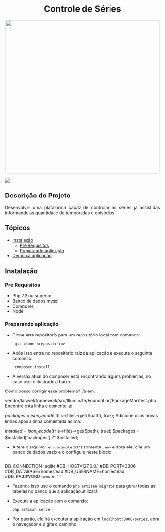 <h1 align="center"> Controle de Séries</h1>

<p align="center"><img src="https://laravelnews.imgix.net/images/jetstream.png?ixlib=php-3.3.0" width="500"></p>

<img src="https://img.shields.io/static/v1?label=Status&message=Concluido&color=54CD26&style=for-the-badge&logo=ghost"/>

## Descrição do Projeto
<p align="justify"> Desenvolver uma plataforma capaz de controlar as series já assistidas informando as quantidade
de temporadas e episodios.</p>

## Tópicos

<!--ts-->
   * [Instalação](#instalacao)
      * [Pré Requisitos](#pre_requsito)
      * [Preparando aplicação](#preparando_aplicacao)
   * [Demo da aplicação](#demo)
<!--te-->

<h2 id="instalacao">Instalação</h2>

<h3 id="pre_requsito" >Pré Requisitos</h3>

- Php 7.3 ou superior
- Banco de dados mysql
- Composer
- Node

<h3 id="preparando_aplicacao" >Preparando aplicação</h3>

- Clone este repositório para um repositório local com comando:

    ` git clone <repositorio>`

- Após isso entre no repositório raiz da aplicação e execute o seguinte comando:

    ` composer install`

- A versão atual do composer está encontrando alguns problemas, no caso usei o ilustrado a baixo.

Como posso corrigir esse problema?
Vá em: 

vendor/laravel/framework/src/Illuminate/Foundation/PackageManifest.php
Encontre esta linha e comente-a:

$packages = json_decode($this->files->get($path), true);
Adicione duas novas linhas após a linha comentada acima:

$installed = json_decode($this->files->get($path), true);
$packages = $installed['packages'] ?? $installed;

- Altere o arquivo `.env.example` para somente `.env` e abra ele,
  crie um banco de dados vazio e o configure neste bloco:

    ```
DB_CONNECTION=sqlite
#DB_HOST=127.0.0.1
#DB_PORT=3306
#DB_DATABASE=homestead
#DB_USERNAME=homestead
#DB_PASSWORD=secret
    ```
- Fazendo isso use o comando `php artisan migrate` para gerar todas as tabelas no banco que a aplicação utilizará

- Execute a aplicação com o comando:

    `php artisan serve`

- Por padrão, ele irá executar a aplicação em `localhost:8000/series`, abra o navegador e digite o caminho.

<!-- <h2 id="demo">Demo da aplicação</h2>
 
 - <a href="https://www.tagsolution.com.br/teste_masterix/public">Veja aqui o demo da aplicação</a> -->
